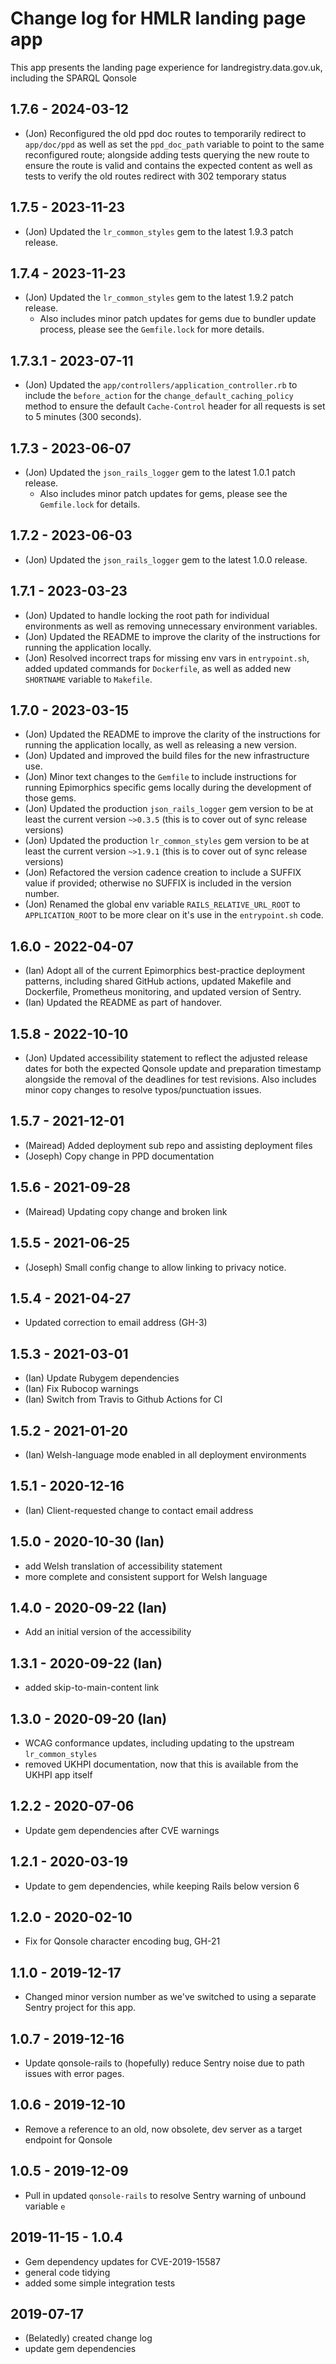 # Change log for HMLR landing page app

This app presents the landing page experience for landregistry.data.gov.uk,
including the SPARQL Qonsole

## 1.7.6 - 2024-03-12

- (Jon) Reconfigured the old ppd doc routes to temporarily redirect to `app/doc/ppd`
  as well as set the `ppd_doc_path` variable to point to the same reconfigured
  route; alongside adding tests querying the new route to ensure the route is
  valid and contains the expected content as well as tests to verify the old
  routes redirect with 302 temporary status

## 1.7.5 - 2023-11-23

- (Jon) Updated the `lr_common_styles` gem to the latest 1.9.3 patch release.

## 1.7.4 - 2023-11-23

- (Jon) Updated the `lr_common_styles` gem to the latest 1.9.2 patch release.
  - Also includes minor patch updates for gems due to bundler update process,
    please see the `Gemfile.lock` for more details.

## 1.7.3.1 - 2023-07-11

- (Jon) Updated the `app/controllers/application_controller.rb` to include the
  `before_action` for the `change_default_caching_policy` method to ensure the
  default `Cache-Control` header for all requests is set to 5 minutes (300 seconds).

## 1.7.3 - 2023-06-07

- (Jon) Updated the `json_rails_logger` gem to the latest 1.0.1 patch release.
  - Also includes minor patch updates for gems, please see the `Gemfile.lock`
  for details.

## 1.7.2 - 2023-06-03

- (Jon) Updated the `json_rails_logger` gem to the latest 1.0.0 release.

## 1.7.1 - 2023-03-23

- (Jon) Updated to handle locking the root path for individual environments as
  well as removing unnecessary environment variables.
- (Jon) Updated the README to improve the clarity of the instructions for
  running the application locally.
- (Jon) Resolved incorrect traps for missing env vars in `entrypoint.sh`, added
  updated commands for `Dockerfile`, as well as added new `SHORTNAME` variable
  to `Makefile`.

## 1.7.0 - 2023-03-15

- (Jon) Updated the README to improve the clarity of the instructions for
  running the application locally, as well as releasing a new version.
- (Jon) Updated and improved the build files for the new infrastructure use.
- (Jon) Minor text changes to the `Gemfile` to include instructions for running
  Epimorphics specific gems locally during the development of those gems.
- (Jon) Updated the production `json_rails_logger` gem version to be at least the
  current version `~>0.3.5` (this is to cover out of sync release versions)
- (Jon) Updated the production `lr_common_styles` gem version to be at least the
  current version `~>1.9.1` (this is to cover out of sync release versions)
- (Jon) Refactored the version cadence creation to include a SUFFIX value if
  provided; otherwise no SUFFIX is included in the version number.
- (Jon) Renamed the global env variable `RAILS_RELATIVE_URL_ROOT` to
  `APPLICATION_ROOT` to be more clear on it's use in the `entrypoint.sh` code.

## 1.6.0 - 2022-04-07

- (Ian) Adopt all of the current Epimorphics best-practice deployment patterns,
  including shared GitHub actions, updated Makefile and Dockerfile, Prometheus
  monitoring, and updated version of Sentry.
- (Ian) Updated the README as part of handover.

## 1.5.8 - 2022-10-10

- (Jon) Updated accessibility statement to reflect the adjusted release dates
  for both the expected Qonsole update and preparation timestamp alongside the
  removal of the deadlines for test revisions. Also includes minor copy changes
  to resolve typos/punctuation issues.

## 1.5.7 - 2021-12-01

- (Mairead) Added deployment sub repo and assisting deployment files
- (Joseph) Copy change in PPD documentation

## 1.5.6 - 2021-09-28

- (Mairead) Updating copy change and broken link

## 1.5.5 - 2021-06-25

- (Joseph) Small config change to allow linking to privacy notice.

## 1.5.4 - 2021-04-27

- Updated correction to email address (GH-3)

## 1.5.3 - 2021-03-01

- (Ian) Update Rubygem dependencies
- (Ian) Fix Rubocop warnings
- (Ian) Switch from Travis to Github Actions for CI

## 1.5.2 - 2021-01-20

- (Ian) Welsh-language mode enabled in all deployment environments

## 1.5.1 - 2020-12-16

- (Ian) Client-requested change to contact email address

## 1.5.0 - 2020-10-30 (Ian)

- add Welsh translation of accessibility statement
- more complete and consistent support for Welsh language

## 1.4.0 - 2020-09-22 (Ian)

- Add an initial version of the accessibility

## 1.3.1 - 2020-09-22 (Ian)

- added skip-to-main-content link

## 1.3.0 - 2020-09-20 (Ian)

- WCAG conformance updates, including updating to the upstream
  `lr_common_styles`
- removed UKHPI documentation, now that this is available from the UKHPI app
  itself

## 1.2.2 - 2020-07-06

- Update gem dependencies after CVE warnings

## 1.2.1 - 2020-03-19

- Update to gem dependencies, while keeping Rails below version 6

## 1.2.0 - 2020-02-10

- Fix for Qonsole character encoding bug, GH-21

## 1.1.0 - 2019-12-17

- Changed minor version number as we've switched to using a separate Sentry
  project for this app.

## 1.0.7 - 2019-12-16

- Update qonsole-rails to (hopefully) reduce Sentry noise due to path issues
  with error pages.

## 1.0.6 - 2019-12-10

- Remove a reference to an old, now obsolete, dev server as a target endpoint
  for Qonsole

## 1.0.5 - 2019-12-09

- Pull in updated `qonsole-rails` to resolve Sentry warning of unbound variable
  `e`

## 2019-11-15 - 1.0.4

- Gem dependency updates for CVE-2019-15587
- general code tidying
- added some simple integration tests

## 2019-07-17

- (Belatedly) created change log
- update gem dependencies
